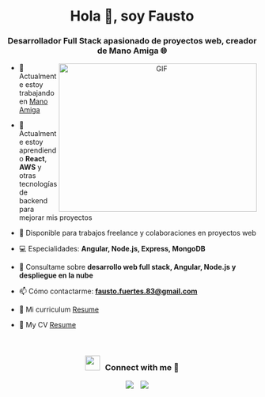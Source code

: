<h1 align="center">Hola 👋, soy Fausto</h1>
<h3 align="center">Desarrollador Full Stack apasionado de proyectos web, creador de Mano Amiga &#127760;</h3>

<a target="_blank" align="center">
  <img align="right" top="500" height="300" width="400" alt="GIF" src="https://media.giphy.com/media/SWoSkN6DxTszqIKEqv/giphy.gif">
</a>

- 🔭 Actualmente estoy trabajando en <a href="https://www.manoamiga.com.ar/" target="blank">Mano Amiga</a>

- 🌱 Actualmente estoy aprendiendo **React**, **AWS** y otras tecnologías de backend para mejorar mis proyectos

- 🤝 Disponible para trabajos freelance y colaboraciones en proyectos web

- 💻 Especialidades: **Angular, Node.js, Express, MongoDB**

- 💬 Consultame sobre **desarrollo web full stack, Angular, Node.js y despliegue en la nube**

- 📫 Cómo contactarme: **fausto.fuertes.83@gmail.com**


- 📄 Mi curriculum <a href="https://drive.google.com/file/d/1WWKM4vMgpk1sViz6D5vViO8KfvrTMc40/view?usp=sharing" target="blank">Resume</a>

- 📄 My CV <a href="https://drive.google.com/file/d/1CgQklHZr-e75ngyVCkBg98rcl89IKn51/view?usp=sharing" target="blank">Resume</a>
<br/>
<h3 align="center" > <img src="https://media.giphy.com/media/iY8CRBdQXODJSCERIr/giphy.gif" width="30" height="30" style="margin-right: 10px;">Connect with me 🤝 </h3>

<p align="center">

 <div align="center"  class="icons-social" style="margin-left: 10px;">
        <a style="margin-left: 10px;"  target="_blank" href="www.linkedin.com/in/fausto-fuertes-667986254">
			<img src="https://img.icons8.com/doodle/40/000000/linkedin--v2.png"></a>
        <a style="margin-left: 10px;" target="_blank" href="[https://github.com/100rabhcsmc](https://github.com/faustofuertes)">
		<img src="https://img.icons8.com/doodle/40/000000/github--v1.png"></a>
      </div>

</p>
